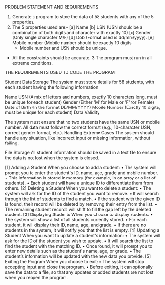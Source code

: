 
PROBLEM STATEMENT AND REQUIREMENTS

1. Generate a program to store the data of 58 students with any of the 5 properties.
2. The 5 properties used are:-
     [a] Name 
     [b] USN (USN should be a combination of both digits and character with exactly 10)
     [c] Gender (Only single character M/F)
     [d] Dob (Format used is dd/mm/yyyy).
     [e] Mobile number (Mobile number should be exactly 10 digits)
	 - Mobile number and USN should be unique.
- All the constraints should be accurate.
3 The program must run in all extreme conditions.

THE REQUIREMENTS USED TO CODE THE PROGRAM

Student Data Storage
The system must store details for 58 students, with each student having the following information:

Name
USN (A mix of letters and numbers, exactly 10 characters long, must be unique for each student)
Gender (Either 'M' for Male or 'F' for Female)
Date of Birth (In the format DD/MM/YYYY)
Mobile Number (Exactly 10 digits, must be unique for each student)
Data Validity

The system must ensure that no two students have the same USN or mobile number.
All data must follow the correct format (e.g., 10-character USN, correct gender format, etc.).
Handling Extreme Cases
The system should handle any situation, like incorrect input or missing information, without failing.

File Storage
All student information should be saved in a text file to ensure the data is not lost when the system is closed.
																	



[1] Adding a Student
When you choose to add a student:
•	The system will prompt you to enter the student's ID, name, age, grade and mobile number.
•	This information is stored in memory (for example, in an array or a list of students).
•	Each student will have a unique ID to differentiate them from others.
[2] Deleting a Student
When you want to delete a student:
•	The system will ask for the ID of the student you want to remove.
•	It will search through the list of students to find a match.
•	If the student with the given ID is found, their record will be deleted by removing their entry from the list.
•	The remaining student records will shift to fill the gap left by the deleted student.
[3] Displaying Students
When you choose to display students:
•	The system will show a list of all students currently stored.
•	For each student, it will display their ID, name, age, and grade.
•	If there are no students in the system, it will notify you that the list is empty.
[4] Updating a Student
When you want to update a student's information:
•	The system will ask for the ID of the student you wish to update.
•	It will search the list to find the student with the matching ID.
•	Once found, it will prompt you to enter new details such as the student's name, age, or grade.
•	The student’s information will be updated with the new data you provide.
[5] Exiting the Program
When you choose to exit:
•	The system will stop accepting input and close the program.
•	Before exiting, it can optionally save the data to a file, so that any updates or added students are not lost when you reopen the program.


